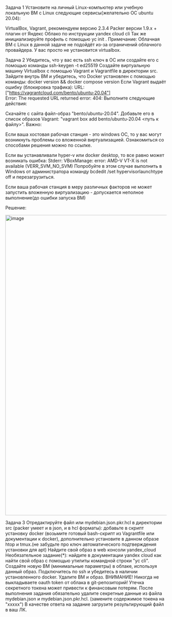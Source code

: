 Задача 1
Установите на личный Linux-компьютер или учебную локальную ВМ с Linux следующие сервисы(желательно ОС ubuntu 20.04):

VirtualBox,
Vagrant, рекомендуем версию 2.3.4
Packer версии 1.9.х + плагин от Яндекс Облако по инструкции
уandex cloud cli Так же инициализируйте профиль с помощью yc init .
Примечание: Облачная ВМ с Linux в данной задаче не подойдёт из-за ограничений облачного провайдера. У вас просто не установится virtualbox.

Задача 2
Убедитесь, что у вас есть ssh ключ в ОС или создайте его с помощью команды ssh-keygen -t ed25519
Создайте виртуальную машину Virtualbox с помощью Vagrant и Vagrantfile в директории src.
Зайдите внутрь ВМ и убедитесь, что Docker установлен с помощью команды:
docker version && docker compose version
Если Vagrant выдаёт ошибку (блокировка трафика):
URL: ["https://vagrantcloud.com/bento/ubuntu-20.04"]     
Error: The requested URL returned error: 404:
Выполните следующие действия:

Скачайте с сайта файл-образ "bento/ubuntu-20.04".
Добавьте его в список образов Vagrant: "vagrant box add bento/ubuntu-20.04 <путь к файлу>".
Важно:

Если ваша хостовая рабочая станция - это windows ОС, то у вас могут возникнуть проблемы со вложенной виртуализацией. Ознакомиться со cпособами решения можно по ссылке.

Если вы устанавливали hyper-v или docker desktop, то все равно может возникать ошибка:
Stderr: VBoxManage: error: AMD-V VT-X is not available (VERR_SVM_NO_SVM)
Попробуйте в этом случае выполнить в Windows от администратора команду bcdedit /set hypervisorlaunchtype off и перезагрузиться.

Если ваша рабочая станция в меру различных факторов не может запустить вложенную виртуализацию - допускается неполное выполнение(до ошибки запуска ВМ)

Решение:

<img width="937" alt="image" src="https://github.com/Franky12111990/Home_Works/assets/121640886/e756f199-30e9-434b-8300-55558da810fa">




Задача 3
Отредактируйте файл или mydebian.json.pkr.hcl в директории src (packer умеет и в json, и в hcl форматы):
добавьте в скрипт установку docker (возьмите готовый bash-скрипт из Vagrantfile или документации к docker),
дополнительно установите в данном образе htop и tmux.(не забудьте про ключ автоматического подтверждения установки для apt)
Найдите свой образ в web консоли yandex_cloud
Необязательное задание(*): найдите в документации yandex cloud как найти свой образ с помощью утилиты командной строки "yc cli".
Создайте новую ВМ (минимальные параметры) в облаке, используя данный образ.
Подключитесь по ssh и убедитесь в наличии установленного docker.
Удалите ВМ и образ.
ВНИМАНИЕ! Никогда не выкладываете oauth token от облака в git-репозиторий! Утечка секретного токена может привести к финансовым потерям. После выполнения задания обязательно удалите секретные данные из файла mydebian.json и mydebian.json.pkr.hcl. (замените содержимое токена на "ххххх")
В качестве ответа на задание загрузите результирующий файл в ваш ЛК.


